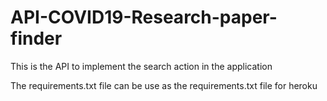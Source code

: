 # API-COVID19-Research-paper-finder
This is the API to implement the search action in the application

The requirements.txt file can be use as the requirements.txt file for heroku
